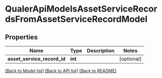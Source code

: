 # QualerApiModelsAssetServiceRecordsFromAssetServiceRecordModel

## Properties
Name | Type | Description | Notes
------------ | ------------- | ------------- | -------------
**asset_service_record_id** | **int** |  | [optional] 

[[Back to Model list]](../README.md#documentation-for-models) [[Back to API list]](../README.md#documentation-for-api-endpoints) [[Back to README]](../README.md)


